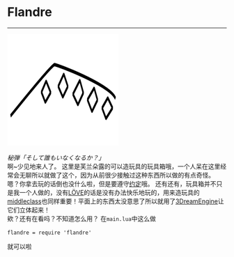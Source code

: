 # Flandre
---
![logo](flanlogo.png)

*秘弾「そして誰もいなくなるか？」*
<br>
啊~少见地来人了。
这里是芙兰朵露的可以造玩具的玩具箱哦，一个人呆在这里经常会无聊所以就做了这个，因为从前很少接触过这种东西所以做的有点奇怪。
嗯？你拿去玩的话倒也没什么啦，但是要遵守[约定](LICENSE "啊啊实际上就是许可证啦")哦。
还有还有，玩具箱并不只是我一个人做的，没有[LÖVE](https://github.com/love2d/love "驱动整个项目运行的引擎w")的话是没有办法快乐地玩的，用来造玩具的[middleclass](https://github.com/kikito/middleclass "提供Lua面向对象的库~")也同样重要！平面上的东西太没意思了所以就用了[3DreamEngine](https://github.com/3dreamengine/3DreamEngine "很awesome的3D库~")让它们立体起来！
<br>
欸？还有在看吗？不知道怎么用？
在`main.lua`中这么做
```
flandre = require 'flandre'
```
就可以啦
